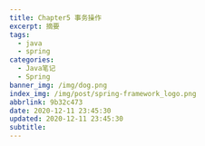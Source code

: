 ```yaml
---
title: Chapter5 事务操作
excerpt: 摘要
tags:
  - java
  - spring
categories:
  - Java笔记
  - Spring
banner_img: /img/dog.png
index_img: /img/post/spring-framework_logo.png
abbrlink: 9b32c473
date: 2020-12-11 23:45:30
updated: 2020-12-11 23:45:30
subtitle:
---
```

